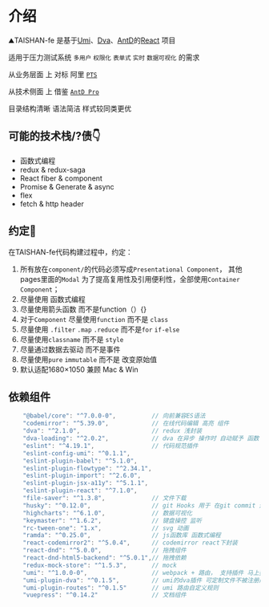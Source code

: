 
# 介绍

⛰TAISHAN-fe 是基于[Umi](https://umijs.org/)、[Dva](https://dvajs.com/)、[AntD](https://ant.design/docs/react/introduce-cn)的[React](https://reactjs.org/) 项目

适用于压力测试系统 `多用户` `权限化` `表单式` `实时` `数据可视化` 的需求  

从业务层面 上 对标 阿里 [`PTS`](https://pts.aliyun.com/aliyun)

从技术侧面 上 借鉴 [`AntD Pro`](https://pro.ant.design/docs/getting-started-cn)

目录结构清晰 语法简洁 样式较同类更优

## 可能的技术栈/?债👇
* 函数式编程
* redux & redux-saga
* React fiber & component
* Promise & Generate & async
* flex 
* fetch & http header

## 约定🤝

在TAISHAN-fe代码构建过程中，约定：

1. 所有放在`component/`的代码必须写成`Presentational Component`，
其他pages里面的`Modal` 为了提高复用性及引用便利性，全部使用`Container Component`； 
2. 尽量使用 函数式编程
3. 尽量使用箭头函数 而不是function（）{}
4. 对于`Component` 尽量使用`function` 而不是 `class`
5. 尽量使用 `.filter` `.map` `.reduce` 而不是`for` `if-else`
6. 尽量使用`classname` 而不是 `style`
7. 尽量通过数据去驱动 而不是事件
8. 尽量使用`pure` `immutable` 而不是 改变原始值
9. 默认适配1680×1050 兼顾 Mac & Win


## 依赖组件
```jsx
    "@babel/core": "^7.0.0-0",          // 向前兼容ES语法
    "codemirror": "^5.39.0",            // 在线代码编辑 高亮 组件
    "dva": "^2.1.0",                    // redux 浅封装
    "dva-loading": "^2.0.2",            // dva 在异步 操作时 自动赋予 函数 Load 状态
    "eslint": "^4.19.1",                // 代码规范插件 
    "eslint-config-umi": "^0.1.1",      
    "eslint-plugin-babel": "^5.1.0",
    "eslint-plugin-flowtype": "^2.34.1",
    "eslint-plugin-import": "^2.6.0",
    "eslint-plugin-jsx-a11y": "^5.1.1",
    "eslint-plugin-react": "^7.1.0",
    "file-saver": "^1.3.8",             // 文件下载 
    "husky": "^0.12.0",                 // git Hooks 用于 在git commit 进行 代码检测
    "highcharts": "^6.1.0",             // 数据可视化
    "keymaster": "^1.6.2",              // 键盘操控 监听
    "rc-tween-one": "1.x",              // svg 动画
    "ramda": "^0.25.0",                 // js函数库 函数式编程
    "react-codemirror2": "^5.0.4",      // codemirror react下封装
    "react-dnd": "^5.0.0",              // 拖拽组件
    "react-dnd-html5-backend": "^5.0.1",// 拖拽依赖
    "redux-mock-store": "^1.5.3",       // mock
    "umi": "^1.0.0-0",                  // webpack + 路由， 支持插件 马上要升2.0了
    "umi-plugin-dva": "^0.1.5",         // umi的dva插件 可定制文件不被注册成路由
    "umi-plugin-routes": "^0.1.5"       // umi 路由自定义规则
    "vuepress": "^0.14.2"               // 文档组件
```    

